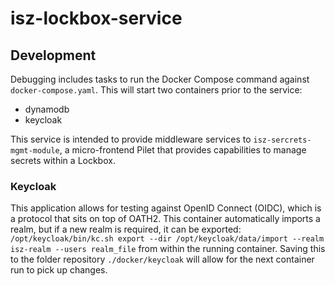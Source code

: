 # isz-lockbox-service

## Development

Debugging includes tasks to run the Docker Compose command against `docker-compose.yaml`.  This will start two containers prior to the service:

 - dynamodb
 - keycloak

This service is intended to provide middleware services to `isz-sercrets-mgmt-module`, a micro-frontend Pilet that provides capabilities to manage secrets within a Lockbox.

### Keycloak
This application allows for testing against OpenID Connect (OIDC), which is a protocol that sits on top of OATH2.  This container automatically imports a realm, but if a new realm is required, it can be exported: `/opt/keycloak/bin/kc.sh export --dir /opt/keycloak/data/import --realm isz-realm --users realm_file` from within the running container.  Saving this to the folder repository `./docker/keycloak` will allow for the next container run to pick up changes.

